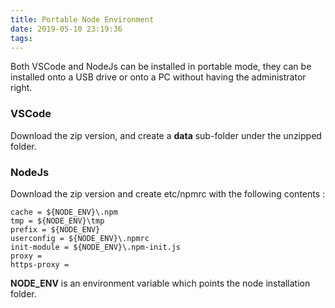 ```yaml
---
title: Portable Node Environment
date: 2019-05-10 23:19:36
tags:
---
```


Both VSCode and NodeJs can be installed in portable mode, they can be installed onto a USB drive or onto a PC without having the administrator right. 

### VSCode

Download the zip version, and create a **data** sub-folder under the unzipped folder. 

### NodeJs

Download the zip version and create etc/npmrc with the following contents : 

    cache = ${NODE_ENV}\.npm 
    tmp = ${NODE_ENV}\tmp 
    prefix = ${NODE_ENV} 
    userconfig = ${NODE_ENV}\.npmrc 
    init-module = ${NODE_ENV}\.npm-init.js 
    proxy =  
    https-proxy =  

**NODE_ENV** is an environment variable which points the node installation folder.